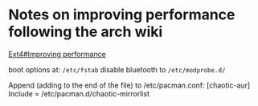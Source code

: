 # Notes on improving performance following the arch wiki

[Ext4#Improving performance](https://wiki.archlinux.org/title/Ext4#Improving_performance)

boot options at: `/etc/fstab`
disable bluetooth to `/etc/modprobe.d/`

 Append (adding to the end of the file) to /etc/pacman.conf:
[chaotic-aur]
Include = /etc/pacman.d/chaotic-mirrorlist
